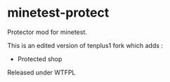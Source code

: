 minetest-protect
================

Protector mod for minetest.

This is an edited version of tenplus1 fork which adds :
- Protected shop

Released under WTFPL

